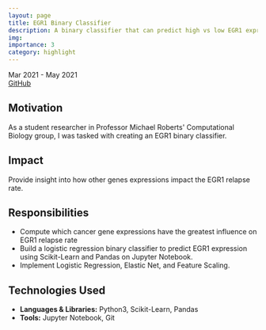 ```yaml
---
layout: page
title: EGR1 Binary Classifier
description: A binary classifier that can predict high vs low EGR1 expression according to other cancer gene expressions.
img:
importance: 3
category: highlight
---
```

Mar 2021 - May 2021  
[GitHub](https://github.com/boosungkim/egr1-binary-classifier)

## Motivation
As a student researcher in Professor Michael Roberts' Computational Biology group, I was tasked with creating an EGR1 binary classifier.

## Impact
Provide insight into how other genes expressions impact the EGR1 relapse rate.

## Responsibilities
- Compute which cancer gene expressions have the greatest influence on EGR1 relapse rate
- Build a logistic regression binary classifier to predict EGR1 expression using Scikit-Learn and Pandas on Jupyter Notebook.
- Implement Logistic Regression, Elastic Net, and Feature Scaling.

## Technologies Used
- **Languages & Libraries:** Python3, Scikit-Learn, Pandas
- **Tools:** Jupyter Notebook, Git
